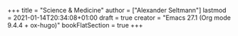 +++
title = "Science & Medicine"
author = ["Alexander Seltmann"]
lastmod = 2021-01-14T20:34:08+01:00
draft = true
creator = "Emacs 27.1 (Org mode 9.4.4 + ox-hugo)"
bookFlatSection = true
+++
